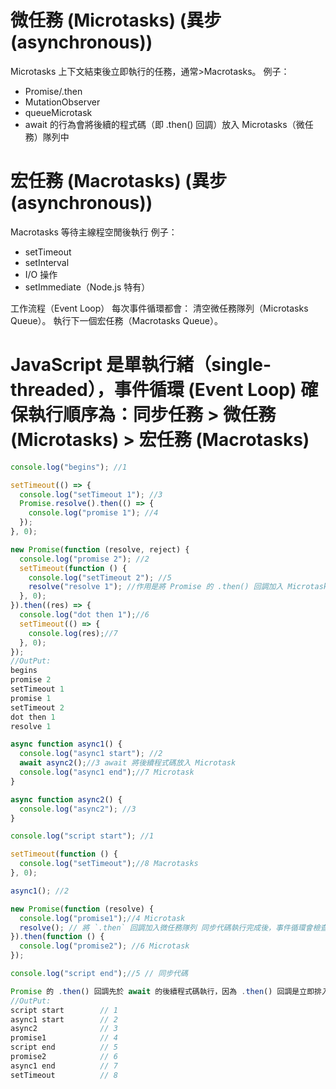 # 微任務 (Microtasks) (異步(asynchronous))
Microtasks 上下文結束後立即執行的任務，通常>Macrotasks。
例子：
* Promise/.then
* MutationObserver
* queueMicrotask
* await 的行為會將後續的程式碼（即 .then() 回調）放入 Microtasks（微任務）隊列中
# 宏任務 (Macrotasks) (異步(asynchronous))
Macrotasks 等待主線程空閒後執行
例子：
* setTimeout
* setInterval
* I/O 操作
* setImmediate（Node.js 特有）

工作流程（Event Loop）
每次事件循環都會：
清空微任務隊列（Microtasks Queue）。
執行下一個宏任務（Macrotasks Queue）。



# JavaScript 是單執行緒（single-threaded），事件循環 (Event Loop) 確保執行順序為：同步任務 > 微任務 (Microtasks) > 宏任務 (Macrotasks)





``` javascript
console.log("begins"); //1

setTimeout(() => {
  console.log("setTimeout 1"); //3
  Promise.resolve().then(() => {
    console.log("promise 1"); //4
  });
}, 0);

new Promise(function (resolve, reject) {
  console.log("promise 2"); //2
  setTimeout(function () {
    console.log("setTimeout 2"); //5 
    resolve("resolve 1"); //作用是將 Promise 的 .then() 回調加入 Microtask 隊列 
  }, 0);
}).then((res) => {
  console.log("dot then 1");//6
  setTimeout(() => {
    console.log(res);//7
  }, 0);
});
//OutPut:
begins
promise 2
setTimeout 1
promise 1
setTimeout 2
dot then 1
resolve 1

async function async1() {
  console.log("async1 start"); //2
  await async2();//3 await 將後續程式碼放入 Microtask 
  console.log("async1 end");//7 Microtask
}

async function async2() {
  console.log("async2"); //3
}

console.log("script start"); //1

setTimeout(function () {
  console.log("setTimeout");//8 Macrotasks
}, 0);

async1(); //2

new Promise(function (resolve) {
  console.log("promise1");//4 Microtask
  resolve(); // 將 `.then` 回調加入微任務隊列 同步代碼執行完成後，事件循環會檢查微任務隊列
}).then(function () {
  console.log("promise2"); //6 Microtask
});

console.log("script end");//5 // 同步代碼

Promise 的 .then() 回調先於 await 的後續程式碼執行，因為 .then() 回調是立即排入微任務，而 await 會讓 async1() 後續程式碼排入微任務，這些回調的處理是有順序的。
//OutPut:
script start        // 1
async1 start        // 2
async2              // 3
promise1            // 4
script end          // 5
promise2            // 6
async1 end          // 7
setTimeout          // 8
